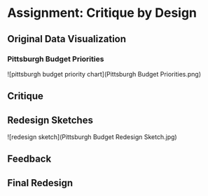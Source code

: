 # Assignment: Critique by Design

## Original Data Visualization
### Pittsburgh Budget Priorities
![pittsburgh budget priority chart](Pittsburgh Budget Priorities.png)

## Critique

## Redesign Sketches
![redesign sketch](Pittsburgh Budget Redesign Sketch.jpg)

## Feedback

## Final Redesign
